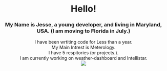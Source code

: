<div align="center">
   <h1>Hello!</h1>
<h3>My Name is Jesse, a young developer, and living in Maryland, USA. (I am moving to Florida in July.)</h3>
<div align="center">I have been wrtiting code for Less than a year. </div>
<div align="center">My Main Intrest is Meterology.</div>
   <div>I have 5 respitories (or projects.).</div>
  <div>I am currently working on weather-dashboard and Intellistar.</div>
<img src="https://github-readme-stats.vercel.app/api?username=JesseWx2011&show_icons=true&bg_color=black">
</div>
